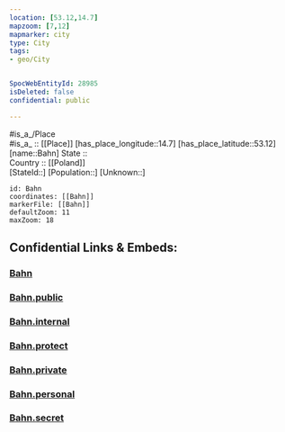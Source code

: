 ```yaml
---
location: [53.12,14.7] 
mapzoom: [7,12] 
mapmarker: city 
type: City
tags:
- geo/City


SpocWebEntityId: 28985
isDeleted: false
confidential: public

---
```

#is_a_/Place  
#is_a_ :: [[Place]] 
[has_place_longitude::14.7] 
[has_place_latitude::53.12] 
[name::Bahn] 
State ::  
Country :: [[Poland]]  
[StateId::] 
[Population::] 
[Unknown::] 


```leaflet
id: Bahn
coordinates: [[Bahn]] 
markerFile: [[Bahn]] 
defaultZoom: 11 
maxZoom: 18
```


## Confidential Links & Embeds: 

### [Bahn](/_Standards/Earth/Continent/Europe/Europe~East/Poland/Provinces~Poland/West_Pomeranian/City/Bahn.md) 

### [Bahn.public](/_public/Earth/Continent/Europe/Europe~East/Poland/Provinces~Poland/West_Pomeranian/City/Bahn.public.md) 

### [Bahn.internal](/_internal/Earth/Continent/Europe/Europe~East/Poland/Provinces~Poland/West_Pomeranian/City/Bahn.internal.md) 

### [Bahn.protect](/_protect/Earth/Continent/Europe/Europe~East/Poland/Provinces~Poland/West_Pomeranian/City/Bahn.protect.md) 

### [Bahn.private](/_private/Earth/Continent/Europe/Europe~East/Poland/Provinces~Poland/West_Pomeranian/City/Bahn.private.md) 

### [Bahn.personal](/_personal/Earth/Continent/Europe/Europe~East/Poland/Provinces~Poland/West_Pomeranian/City/Bahn.personal.md) 

### [Bahn.secret](/_secret/Earth/Continent/Europe/Europe~East/Poland/Provinces~Poland/West_Pomeranian/City/Bahn.secret.md)

